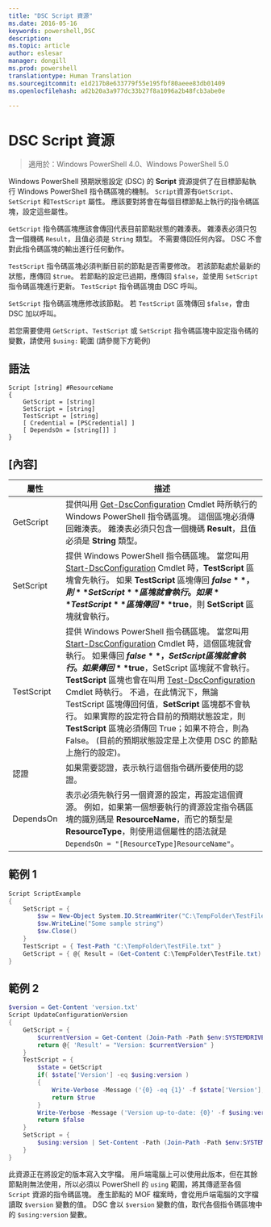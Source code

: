 ```yaml
---
title: "DSC Script 資源"
ms.date: 2016-05-16
keywords: powershell,DSC
description: 
ms.topic: article
author: eslesar
manager: dongill
ms.prod: powershell
translationtype: Human Translation
ms.sourcegitcommit: e1d217b8e633779f55e195fbf80aeee83db01409
ms.openlocfilehash: ad2b20a3a977dc33b27f8a1096a2b48fcb3abe0e

---
```


# DSC Script 資源

 
> 適用於：Windows PowerShell 4.0、Windows PowerShell 5.0

Windows PowerShell 預期狀態設定 (DSC) 的 **Script** 資源提供了在目標節點執行 Windows PowerShell 指令碼區塊的機制。 `Script`資源有`GetScript`、`SetScript` 和`TestScript` 屬性。 應該要對將會在每個目標節點上執行的指令碼區塊，設定這些屬性。 

`GetScript` 指令碼區塊應該會傳回代表目前節點狀態的雜湊表。 雜湊表必須只包含一個機碼 `Result`，且值必須是 `String` 類型。 不需要傳回任何內容。 DSC 不會對此指令碼區塊的輸出進行任何動作。

`TestScript` 指令碼區塊必須判斷目前的節點是否需要修改。 若該節點處於最新的狀態，應傳回 `$true`。 若節點的設定已過期，應傳回 `$false`，並使用 `SetScript` 指令碼區塊進行更新。 `TestScript` 指令碼區塊由 DSC 呼叫。

`SetScript` 指令碼區塊應修改該節點。 若 `TestScript` 區塊傳回 `$false`，會由 DSC 加以呼叫。

若您需要使用 `GetScript`、`TestScript` 或 `SetScript` 指令碼區塊中設定指令碼的變數，請使用 `$using:` 範圍 (請參閱下方範例)


## 語法

```
Script [string] #ResourceName
{
    GetScript = [string]
    SetScript = [string]
    TestScript = [string]
    [ Credential = [PSCredential] ]
    [ DependsOn = [string[]] ]
}
```

## [內容]

|  屬性  |  描述   | 
|---|---| 
| GetScript| 提供叫用 [Get-DscConfiguration](https://technet.microsoft.com/en-us/library/dn407379.aspx) Cmdlet 時所執行的 Windows PowerShell 指令碼區塊。 這個區塊必須傳回雜湊表。 雜湊表必須只包含一個機碼 **Result**，且值必須是 **String** 類型。| 
| SetScript| 提供 Windows PowerShell 指令碼區塊。 當您叫用 [Start-DscConfiguration](https://technet.microsoft.com/en-us/library/dn521623.aspx) Cmdlet 時，**TestScript** 區塊會先執行。 如果 **TestScript** 區塊傳回 **$false**，則 **SetScript** 區塊就會執行。 如果 **TestScript** 區塊傳回 **$true**，則 **SetScript** 區塊就會執行。| 
| TestScript| 提供 Windows PowerShell 指令碼區塊。 當您叫用 [Start-DscConfiguration](https://technet.microsoft.com/en-us/library/dn521623.aspx) Cmdlet 時，這個區塊就會執行。 如果傳回 **$false**，SetScript 區塊就會執行。 如果傳回 **$true**，SetScript 區塊就不會執行。 **TestScript** 區塊也會在叫用 [Test-DscConfiguration](https://technet.microsoft.com/en-us/library/dn407382.aspx) Cmdlet 時執行。 不過，在此情況下，無論 TestScript 區塊傳回何值，**SetScript** 區塊都不會執行。 如果實際的設定符合目前的預期狀態設定，則 **TestScript** 區塊必須傳回 True；如果不符合，則為 False。 (目前的預期狀態設定是上次使用 DSC 的節點上施行的設定)。| 
| 認證| 如果需要認證，表示執行這個指令碼所要使用的認證。| 
| DependsOn| 表示必須先執行另一個資源的設定，再設定這個資源。 例如，如果第一個想要執行的資源設定指令碼區塊的識別碼是 **ResourceName**，而它的類型是 **ResourceType**，則使用這個屬性的語法就是 `DependsOn = "[ResourceType]ResourceName"`。

## 範例 1
```powershell
Script ScriptExample
{
    SetScript = { 
        $sw = New-Object System.IO.StreamWriter("C:\TempFolder\TestFile.txt")
        $sw.WriteLine("Some sample string")
        $sw.Close()
    }
    TestScript = { Test-Path "C:\TempFolder\TestFile.txt" }
    GetScript = { @{ Result = (Get-Content C:\TempFolder\TestFile.txt) } }          
}
```

## 範例 2
```powershell
$version = Get-Content 'version.txt'
Script UpdateConfigurationVersion
{
    GetScript = { 
        $currentVersion = Get-Content (Join-Path -Path $env:SYSTEMDRIVE -ChildPath 'version.txt')
        return @{ 'Result' = "Version: $currentVersion" }
    }          
    TestScript = { 
        $state = GetScript
        if( $state['Version'] -eq $using:version )
        {
            Write-Verbose -Message ('{0} -eq {1}' -f $state['Version'],$using:version)
            return $true
        }
        Write-Verbose -Message ('Version up-to-date: {0}' -f $using:version)
        return $false
    }
    SetScript = { 
        $using:version | Set-Content -Path (Join-Path -Path $env:SYSTEMDRIVE -ChildPath 'version.txt')
    }
}
```

此資源正在將設定的版本寫入文字檔。 用戶端電腦上可以使用此版本，但在其餘節點則無法使用，所以必須以 PowerShell 的 `using` 範圍，將其傳遞至各個 `Script` 資源的指令碼區塊。 產生節點的 MOF 檔案時，會從用戶端電腦的文字檔讀取 `$version` 變數的值。 DSC 會以 `$version` 變數的值，取代各個指令碼區塊中的 `$using:version` 變數。




<!--HONumber=Jul16_HO1-->


